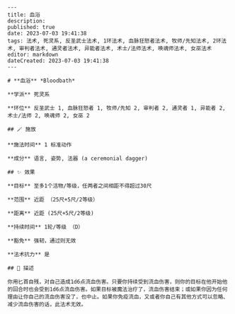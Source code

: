 
    ---
    title: 血浴
    description: 
    published: true
    date: 2023-07-03 19:41:38
    tags: 法术, 死灵系, 反圣武士法术, 1环法术, 血脉狂怒者法术, 牧师/先知法术, 2环法术, 审判者法术, 通灵者法术, 异能者法术, 术士/法师法术, 唤魂师法术, 女巫法术
    editor: markdown
    dateCreated: 2023-07-03 19:41:38
    ---

    # **血浴** *Bloodbath*

    **学派** 死灵系 

    **环位** 反圣武士 1, 血脉狂怒者 1, 牧师/先知 2, 审判者 2, 通灵者 1, 异能者 2, 术士/法师 2, 唤魂师 2, 女巫 2

    ## 🪄 施放

    **施法时间** 1 标准动作

    **成分** 语言, 姿势, 法器 (a ceremonial dagger)

    ## ✨ 效果 

    **目标** 至多1个活物/等级，任两者之间相距不得超过30尺 

    **范围** 近距 （25尺+5尺/2等级）

    **距离** 近距 (25尺+5尺/2等级)  

    **持续时间** 1轮/等级 （D） 

    **豁免** 强韧，通过则无效

    **法术抗力** 是

    ## 📖 描述

    你用匕首自残，对自己造成1d6点流血伤害。只要你持续受到流血伤害，则你的目标在他开始他的回合时也会受到1d6点流血伤害。如果目标被魔法治疗了，流血伤害结束；或如果你因为任何理由让你自己的流血伤害没了，也中止。如果你免疫流血，又或者你自己有其他方式可以忽略、减少流血伤害的话，此法术无效。
    